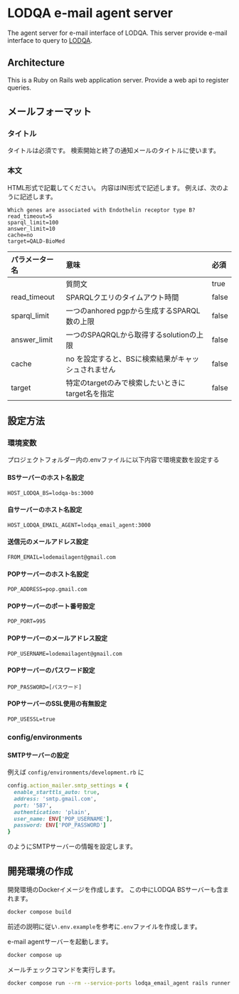 # LODQA e-mail agent server

The agent server for e-mail interface of LODQA.
This server provide e-mail interface to query to [LODQA](http://lodqa.org/).

## Architecture

This is a Ruby on Rails web application server.
Provide a web api to register queries.

## メールフォーマット

### タイトル

タイトルは必須です。
検索開始と終了の通知メールのタイトルに使います。

### 本文

HTML形式で記載してください。
内容はINI形式で記述します。
例えば、次のように記述します。

    Which genes are associated with Endothelin receptor type B?
    read_timeout=5
    sparql_limit=100
    answer_limit=10
    cache=no
    target=QALD-BioMed

| パラメーター名      | 意味                             | 必須    |
| :----------- | :----------------------------- | :---- |
|              | 質問文                            | true  |
| read_timeout | SPARQLクエリのタイムアウト時間             | false |
| sparql_limit | 一つのanhored pgpから生成するSPARQL数の上限 | false |
| answer_limit | 一つのSPAQRQLから取得するsolutionの上限    | false |
| cache        | no を設定すると、BSに検索結果がキャッシュされません   | false |
| target       | 特定のtargetのみで検索したいときにtarget名を指定 | false |

## 設定方法

### 環境変数

プロジェクトフォルダー内の.envファイルに以下内容で環境変数を設定する

#### BSサーバーのホスト名設定

    HOST_LODQA_BS=lodqa-bs:3000

#### 自サーバーのホスト名設定

    HOST_LODQA_EMAIL_AGENT=lodqa_email_agent:3000

#### 送信元のメールアドレス設定

    FROM_EMAIL=lodemailagent@gmail.com

#### POPサーバーのホスト名設定

    POP_ADDRESS=pop.gmail.com

#### POPサーバーのポート番号設定

    POP_PORT=995

#### POPサーバーのメールアドレス設定

    POP_USERNAME=lodemailagent@gmail.com

#### POPサーバーのパスワード設定

    POP_PASSWORD=[パスワード]

#### POPサーバーのSSL使用の有無設定

    POP_USESSL=true

### config/environments

#### SMTPサーバーの設定

例えば `config/environments/development.rb` に

```rb
config.action_mailer.smtp_settings = {
  enable_starttls_auto: true,
  address: 'smtp.gmail.com',
  port: '587',
  authentication: 'plain',
  user_name: ENV['POP_USERNAME'],
  password: ENV['POP_PASSWORD']
}
```

のようにSMTPサーバーの情報を設定します。

## 開発環境の作成

開発環境のDockerイメージを作成します。
この中にLODQA BSサーバーも含まれます。

```sh
docker compose build
```

前述の説明に従い`.env.example`を参考に`.env`ファイルを作成します。

e-mail agentサーバーを起動します。

```sh
docker compose up
```

メールチェックコマンドを実行します。

```sh
docker compose run --rm --service-ports lodqa_email_agent rails runner lib/check_new_mails.rb
```
